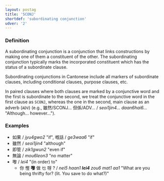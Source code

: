 ```yaml
---
layout: postag
title: 'SCONJ'
shortdef: 'subordinating conjunction'
udver: '2'
---
```


### Definition

A subordinating conjunction is a conjunction that links constructions by making one of them a constituent of the other. The subordinating conjunction typically marks the incorporated constituent which has the status of a subordinate clause.

Subordinating conjunctions in Cantonese include all markers of subordinate clauses, including conditional clauses, purpose clauses, etc.

In paired clauses where both clauses are marked by a conjunctive word and the first is subordinate to the second, we treat the conjunctive word in the first clause as `SCONJ`, whereas the one in the second, main clause as an adverb (<a>`ADV`</a>) (e.g., 雖然/SCONJ... 但係/ADV... / _seoi1jin4... daan6hai6..._ "Although... however...").

### Examples

- 如果 / _jyu4gwo2_ "if", 嘅話 / _ge3waa6_ "if"
- 雖然 / _seoi1jin4_ "although"
- 即管 / _zik1gwun2_ "even if"
- 無論 / _mou6leon3_ "no matter"
- 嚟 / _lei4_ "(in order) to"
  - 你 慳 <b>嚟</b> 做 乜 呀 ? / _nei5 haan1 <b>lei4</b> zou6 mat1 aa1_ "What are you being thrifty for? (lit. You save to do what?)"
